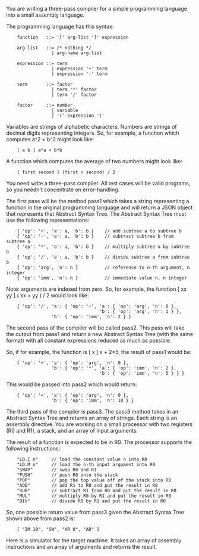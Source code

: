 You are writing a three-pass compiler for a simple programming language into 
a small assembly language.

The programming language has this syntax:
```
    function   ::= '[' arg-list ']' expression

    arg-list   ::= /* nothing */
                 | arg-name arg-list

    expression ::= term
                 | expression '+' term
                 | expression '-' term

    term       ::= factor
                 | term '*' factor
                 | term '/' factor

    factor     ::= number
                 | variable
                 | '(' expression ')'
```
Variables are strings of alphabetic characters. Numbers are strings of 
decimal digits representing integers. So, for example, a function which 
computes a^2 + b^2 might look like:
```
    [ a b ] a*a + b*b
```
A function which computes the average of two numbers might look like:
```
    [ first second ] (first + second) / 2
```
You need write a three-pass compiler. All test cases will be valid programs, 
so you needn't concentrate on error-handling.

The first pass will be the method pass1 which takes a string representing a 
function in the original programming language and will return a JSON object 
that represents that Abstract Syntax Tree. The Abstract Syntax Tree must 
use the following representations:
```
    { 'op': '+', 'a': a, 'b': b }    // add subtree a to subtree b
    { 'op': '-', 'a': a, 'b': b }    // subtract subtree b from subtree a
    { 'op': '*', 'a': a, 'b': b }    // multiply subtree a by subtree b
    { 'op': '/', 'a': a, 'b': b }    // divide subtree a from subtree b
    { 'op': 'arg', 'n': n }          // reference to n-th argument, n integer
    { 'op': 'imm', 'n': n }          // immediate value n, n integer
```
Note: arguments are indexed from zero. So, for example, the function 
[ xx yy ] ( xx + yy ) / 2 would look like:
```
    { 'op': '/', 'a': { 'op': '+', 'a': { 'op': 'arg', 'n': 0 },
                                   'b': { 'op': 'arg', 'n': 1 } },
                 'b': { 'op': 'imm', 'n': 2 } }
```
The second pass of the compiler will be called pass2. This pass will take the 
output from pass1 and return a new Abstract Syntax Tree (with the same format)
with all constant expressions reduced as much as possible. 

So, if for example, the function is [ x ] x + 2*5, the result of pass1 would be:
```
    { 'op': '+', 'a': { 'op': 'arg', 'n': 0 },
                 'b': { 'op': '*', 'a': { 'op': 'imm', 'n': 2 },
                                   'b': { 'op': 'imm', 'n': 5 } } }
```
This would be passed into pass2 which would return:
```
    { 'op': '+', 'a': { 'op': 'arg', 'n': 0 },
                 'b': { 'op': 'imm', 'n': 10 } }
```
The third pass of the compiler is pass3. The pass3 method takes in an Abstract 
Syntax Tree and returns an array of strings. Each string is an assembly 
directive. You are working on a small processor with two registers (R0 and R1),
a stack, and an array of input arguments. 

The result of a function is expected to be in R0. The processor supports the 
following instructions:
```
    "LD.I n"     // load the constant value n into R0
    "LD.M n"     // load the n-th input argument into R0
    "SWAP"       // swap R0 and R1
    "PUSH"       // push R0 onto the stack
    "POP"        // pop the top value off of the stack into R0
    "ADD"        // add R1 to R0 and put the result in R0
    "SUB"        // subtract R1 from R0 and put the result in R0
    "MUL"        // multiply R0 by R1 and put the result in R0
    "DIV"        // divide R0 by R1 and put the result in R0
```
So, one possible return value from pass3 given the Abstract Syntax Tree shown 
above from pass2 is:
```
    [ "IM 10", "SW", "AR 0", "AD" ]
```
Here is a simulator for the target machine. It takes an array of assembly 
instructions and an array of arguments and returns the result.

